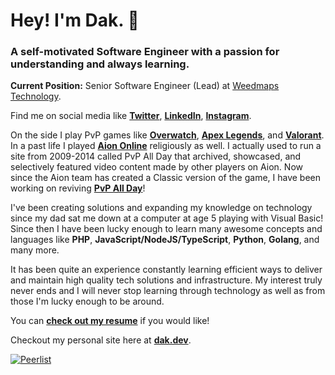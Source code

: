 # Hey! I'm Dak. 👋
### A self-motivated Software Engineer with a passion for understanding and always learning.

**Current Position:** Senior Software Engineer (Lead) at [Weedmaps Technology](https://weedmaps.com).

Find me on social media like **[Twitter](https://twitter.com/dakdevs)**, **[LinkedIn](https://linkedin.com/in/dwashbrook)**, **[Instagram](https://www.instagram.com/dakdevs/)**.

On the side I play PvP games like **[Overwatch](https://playoverwatch.com/en-us/)**, **[Apex Legends](https://www.ea.com/games/apex-legends)**, and **[Valorant](https://playvalorant.com/en-us/)**. In a past life I played **[Aion Online](https://www.aiononline.com/)** religiously as well. I actually used to run a site from 2009-2014 called PvP All Day that archived, showcased, and selectively featured video content made by other players on Aion. Now since the Aion team has created a Classic version of the game, I have been working on reviving **[PvP All Day](https://pvpallday.com)**!

I've been creating solutions and expanding my knowledge on technology since my dad sat me down at a computer at age 5 playing with Visual Basic! Since then I have been lucky enough to learn many awesome concepts and languages like **PHP**, **JavaScript/NodeJS/TypeScript**, **Python**, **Golang**, and many more.

It has been quite an experience constantly learning efficient ways to deliver and maintain high quality tech solutions and infrastructure. My interest truly never ends and I will never stop learning through technology as well as from those I'm lucky enough to be around.

You can **[check out my resume](https://docs.google.com/document/d/17RIRtWo1iIWQXdpFtggAFSf1bIWV6yJj3GuwzdHmZCk/edit?usp=sharing)** if you would like!

Checkout my personal site here at **[dak.dev](https://dak.dev)**.

[![Peerlist](https://github-readme-badge.peerlist.io/api/dakdevs?style=for-the-badge)](https://peerlist.io/dakdevs)
